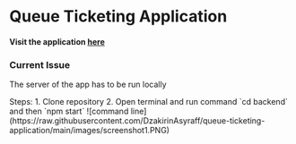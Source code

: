 # Queue Ticketing Application
#### Visit the application [here](https://blue-sand-0962c6400.3.azurestaticapps.net)

### Current Issue
<p> The server of the app has to be run locally </p>
Steps:
1. Clone repository
2. Open terminal and run command `cd backend` and then `npm start`
![command line](https://raw.githubusercontent.com/DzakirinAsyraff/queue-ticketing-application/main/images/screenshot1.PNG)
